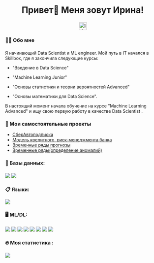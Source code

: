 
###

<h1 align="center">Привет👋 Меня зовут Ирина!</h1>

###

<div align="center">
  <a href="https://t.me/tehnomaniak07" target="_blank">
    <img src="https://img.shields.io/static/v1?message=Telegram&logo=telegram&label=&color=2CA5E0&logoColor=white&labelColor=&style=for-the-badge" height="25" alt="telegram logo"  />
  </a>
</div>

###

<h3 align="left">👩‍💻  Обо мне</h3>

###

<p align="left">Я начинающий Data Scientist и ML engineer. Мой путь в IT начался в Skillbox, где я закончила следующие курсы:
  
  - "Введение в Data Science"
    
  - "Machine Learning Junior"
    
  - "Основы статистики и теории вероятностей Advanced"
    
  - "Основы математики для Data Science".

  В настоящий момент начала обучение на курсе  "Machine Learning Advanced" и ищу свою первую работу в качестве Data Scientist .</p>

###
<h3 align="left">📕 Мои самостоятельные проекты</h3>

- [СберАвтоподписка](https://github.com/yozhik94/Project_1)
- [Модель кредитного  риск-менеджмента банка](https://github.com/yozhik94/Project_2)
- [Временные ряды прогнозы](https://github.com/yozhik94/Project_3)
- [Временные ряды(определение аномалий)](https://github.com/yozhik94/Project_4)
  
###

<h3 align="left">💾 Базы данных:</h3>

###

<div align="left">
  <img src="https://img.shields.io/badge/mysql-4479A1.svg?style=for-the-badge&logo=mysql&logoColor=white"  />
  <img src="https://img.shields.io/badge/postgres-%23316192.svg?style=for-the-badge&logo=postgresql&logoColor=white"   />

###

<h3 align="left">📋 Языки:</h3>

  <div align="left">
    <img src="https://img.shields.io/badge/python-3670A0?style=for-the-badge&logo=python&logoColor=ffdd54"  />

    
###  
<h3 align="left">🖥️ ML/DL:</h3>

###

<div align="left">
  <img src="https://img.shields.io/badge/pandas-%23150458.svg?style=for-the-badge&logo=pandas&logoColor=white"  />
  <img src="https://img.shields.io/badge/numpy-%23013243.svg?style=for-the-badge&logo=numpy&logoColor=white"  />
  <img src="https://img.shields.io/badge/SciPy-%230C55A5.svg?style=for-the-badge&logo=scipy&logoColor=%white"  />
  <img src="https://img.shields.io/badge/Plotly-%233F4F75.svg?style=for-the-badge&logo=plotly&logoColor=white"  />
  <img src="https://img.shields.io/badge/Matplotlib-%23ffffff.svg?style=for-the-badge&logo=Matplotlib&logoColor=black"  />
  <img src="https://img.shields.io/badge/scikit--learn-%23F7931E.svg?style=for-the-badge&logo=scikit-learn&logoColor=white"  />
  <img src="https://img.shields.io/badge/Keras-%23D00000.svg?style=for-the-badge&logo=Keras&logoColor=white"  />
  <img src="https://img.shields.io/badge/TensorFlow-%23FF6F00.svg?style=for-the-badge&logo=TensorFlow&logoColor=white"  />

###

<h3 align="left">🔥   Моя статистика :</h3>

###

![](https://komarev.com/ghpvc/?username=your-github-yozhik94&color=green)
